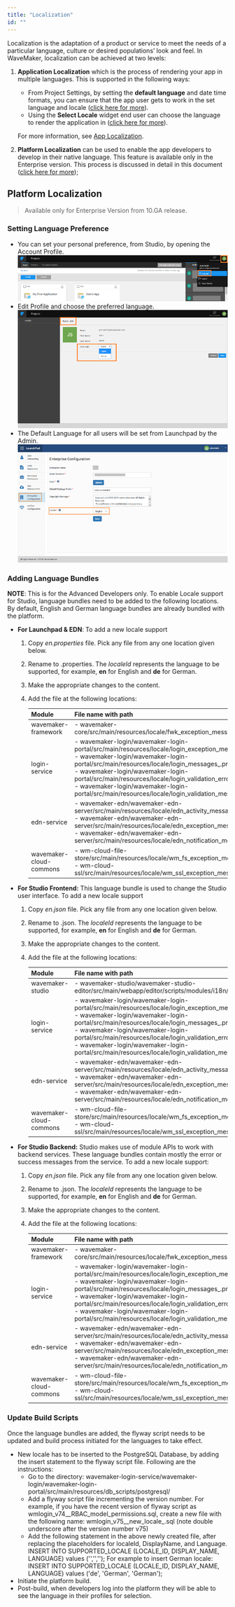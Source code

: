 ```yaml
---
title: "Localization"
id: ""
---
```


Localization is the adaptation of a product or service to meet the needs of a particular language, culture or desired populations’ look and feel. In WaveMaker, localization can be achieved at two levels:

1. **Application Localization** which is the process of rendering your app in multiple languages. This is supported in the following ways:
    
    - From Project Settings, by setting the **default language** and date time formats, you can ensure that the app user gets to work in the set language and locale ([click here for more](/learn/how-tos/setting-language-date-format/)).
    - Using the **Select Locale** widget end user can choose the language to render the application in ([click here for more](/learn/app-development/widgets/form-widgets/select-locale-usage/)).
    
    For more information, see [App Localization](/learn/how-tos/localization-wavemaker-apps/).

2. **Platform Localization** can be used to enable the app developers to develop in their native language. This feature is available only in the Enterprise version. This process is discussed in detail in this document ([click here for more](#platform_locale));

## Platform Localization

> Available only for Enterprise Version from 10.GA release.

### Setting Language Preference

- You can set your personal preference, from Studio, by opening the Account Profile. [![](../assets/locale_profile.png)](../assets/locale_profile.png)
- Edit Profile and choose the preferred language. [![](../assets/locale_profile_edit.png)](../assets/locale_profile_edit.png)
- The Default Language for all users will be set from Launchpad by the Admin. [![](../assets/locale_default.png)](../assets/locale_default.png)

### Adding Language Bundles

**NOTE**: This is for the Advanced Developers only. To enable Locale support for Studio, language bundles need to be added to the following locations. By default, English and German language bundles are already bundled with the platform.

- **For Launchpad & EDN**: To add a new locale support
    1. Copy _en.properties_ file. Pick any file from any one location given below.
    2. Rename to <localeId>.properties. The _localeId_ represents the language to be supported, for example, **en** for English and **de** for German.
    3. Make the appropriate changes to the content.
    4. Add the file at the following locations:
        
        | **Module** | **File name with path** |
        | --- | --- |
        | wavemaker-framework | - wavemaker-core/src/main/resources/locale/fwk\_exception\_messages\_.properties |
        | login-service | - wavemaker-login/wavemaker-login-portal/src/main/resources/locale/login\_exception\_messages\_.properties        </br>- wavemaker-login/wavemaker-login-portal/src/main/resources/locale/login\_messages\_.properties</br>- wavemaker-login/wavemaker-login-portal/src/main/resources/locale/login\_validation\_error\_messages\_.properties</br>- wavemaker-login/wavemaker-login-portal/src/main/resources/locale/login\_validation\_messages\_.properties |
        | edn-service | - wavemaker-edn/wavemaker-edn-server/src/main/resources/locale/edn\_activity\_messages\_.properties </br>- wavemaker-edn/wavemaker-edn-server/src/main/resources/locale/edn\_exception\_messages\_.properties</br>- wavemaker-edn/wavemaker-edn-server/src/main/resources/locale/edn\_notification\_messages\_.properties |
        | wavemaker-cloud-commons | - wm-cloud-file-store/src/main/resources/locale/wm\_fs\_exception\_messages\_.properties </br>- wm-cloud-ssl/src/main/resources/locale/wm\_ssl\_exception\_messages\_.properties |
        
- **For Studio Frontend:** This language bundle is used to change the Studio user interface. To add a new locale support
    1. Copy _en.json_ file. Pick any file from any one location given below.
    2. Rename to <localeId>.json. The _localeId_ represents the language to be supported, for example, **en** for English and **de** for German.
    3. Make the appropriate changes to the content.
    4. Add the file at the following locations:
        
        | **Module** | **File name with path** |
        | --- | --- |
        | wavemaker-studio | - wavemaker-studio/wavemaker-studio-editor/src/main/webapp/editor/scripts/modules/i18n/messages |
        | login-service | - wavemaker-login/wavemaker-login-portal/src/main/resources/locale/login\_exception\_messages\_.properties </br>- wavemaker-login/wavemaker-login-portal/src/main/resources/locale/login\_messages\_.properties</br>- wavemaker-login/wavemaker-login-portal/src/main/resources/locale/login\_validation\_error\_messages\_.properties </br>- wavemaker-login/wavemaker-login-portal/src/main/resources/locale/login\_validation\_messages\_.properties |
        | edn-service | - wavemaker-edn/wavemaker-edn-server/src/main/resources/locale/edn\_activity\_messages\_.properties</br>- wavemaker-edn/wavemaker-edn-server/src/main/resources/locale/edn\_exception\_messages\_.properties</br>- wavemaker-edn/wavemaker-edn-server/src/main/resources/locale/edn\_notification\_messages\_.properties |
        | wavemaker-cloud-commons | - wm-cloud-file-store/src/main/resources/locale/wm\_fs\_exception\_messages\_.properties</br>- wm-cloud-ssl/src/main/resources/locale/wm\_ssl\_exception\_messages\_.properties |
        
- **For Studio Backend:** Studio makes use of module APIs to work with backend services. These language bundles contain mostly the error or success messages from the service. To add a new locale support:
    1. Copy _en.json_ file. Pick any file from any one location given below.
    2. Rename to <localeId>.json. The _localeId_ represents the language to be supported, for example, **en** for English and **de** for German.
    3. Make the appropriate changes to the content.
    4. Add the file at the following locations:
        
        | **Module** | **File name with path** |
        | --- | --- |
        | wavemaker-framework | - wavemaker-core/src/main/resources/locale/fwk\_exception\_messages\_.properties |
        | login-service | - wavemaker-login/wavemaker-login-portal/src/main/resources/locale/login\_exception\_messages\_.properties </br>- wavemaker-login/wavemaker-login-portal/src/main/resources/locale/login\_messages\_.properties </br>- wavemaker-login/wavemaker-login-portal/src/main/resources/locale/login\_validation\_error\_messages\_.properties</br>- wavemaker-login/wavemaker-login-portal/src/main/resources/locale/login\_validation\_messages\_.properties |
        | edn-service | - wavemaker-edn/wavemaker-edn-server/src/main/resources/locale/edn\_activity\_messages\_.properties </br>- wavemaker-edn/wavemaker-edn-server/src/main/resources/locale/edn\_exception\_messages\_.properties </br>- wavemaker-edn/wavemaker-edn-server/src/main/resources/locale/edn\_notification\_messages\_.properties |
        | wavemaker-cloud-commons | - wm-cloud-file-store/src/main/resources/locale/wm\_fs\_exception\_messages\_.properties</br>- wm-cloud-ssl/src/main/resources/locale/wm\_ssl\_exception\_messages\_.properties |
        

### Update Build Scripts

Once the language bundles are added, the flyway script needs to be updated and build process initiated for the languages to take effect.

- New locale has to be inserted to the PostgreSQL Database, by adding the insert statement to the flyway script file. Following are the instructions:
    - Go to the directory: wavemaker-login-service/wavemaker-login/wavemaker-login-portal/src/main/resources/db\_scripts/postgresql/
    - Add a flyway script file incrementing the version number. For example, if you have the recent version of flyway script as wmlogin\_v74\_\_RBAC\_model\_permissions.sql, create a new file with the following name: wmlogin\_v75\_\_new\_locale\_.sql (note double underscore after the version number v75)
    - Add the following statement in the above newly created file, after replacing the placeholders for localeId, DisplayName, and Language. INSERT INTO SUPPORTED\_LOCALE (LOCALE\_ID, DISPLAY\_NAME, LANGUAGE) values ('<localeId>','<DisplayName>','<Language>'); For example to insert German locale: INSERT INTO SUPPORTED\_LOCALE (LOCALE\_ID, DISPLAY\_NAME, LANGUAGE) values ('de', 'German', 'German');
- Initiate the platform build.
- Post-build, when developers log into the platform they will be able to see the language in their profiles for selection.
